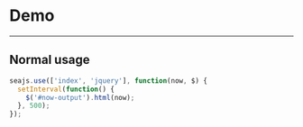 # Demo

---

## Normal usage

<div id="now-output"></div>

````javascript
seajs.use(['index', 'jquery'], function(now, $) {
  setInterval(function() {
    $('#now-output').html(now);
  }, 500);
});
````
